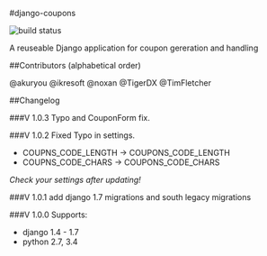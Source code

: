 #django-coupons

![build status](https://travis-ci.org/byteweaver/django-coupons.png)

A reuseable Django application for coupon gereration and handling


##Contributors
(alphabetical order)

@akuryou
@ikresoft
@noxan
@TigerDX
@TimFletcher

##Changelog

###V 1.0.3
Typo and CouponForm fix.

###V 1.0.2
Fixed Typo in settings.
* COUPNS_CODE_LENGTH -> COUPONS_CODE_LENGTH
* COUPNS_CODE_CHARS -> COUPONS_CODE_CHARS

*Check your settings after updating!*

###V 1.0.1
add django 1.7 migrations and south legacy migrations

###V 1.0.0
Supports:
* django 1.4 - 1.7
* python 2.7, 3.4
